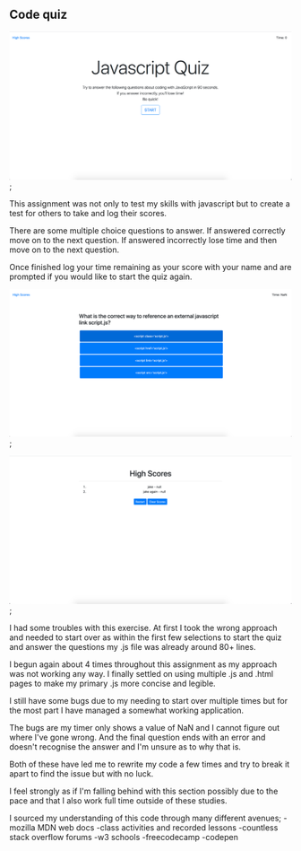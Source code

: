 ## Code quiz ##

![Code quiz landing page](assets/codequiz.png);

This assignment was not only to test my skills with javascript but to create a test for others to take and log their scores. 

There are some multiple choice questions to answer. If answered correctly move on to the next question. If answered incorrectly lose time and then move on to the next question.

Once finished log your time remaining as your score with your name and are prompted if you would like to start the quiz again.

![Code quiz multiple choice questions](assets/questions.png);

![Code quiz highscore and name logging](assets/highscores.png);

I had some troubles with this exercise. At first I took the wrong approach and needed to start over as within the first few selections to start the quiz and answer the questions my .js file was already around 80+ lines.

I begun again about 4 times throughout this assignment as my approach was not working any way. I finally settled on using multiple .js and .html pages to make my primary .js more concise and legible. 

I still have some bugs due to my needing to start over multiple times but for the most part I have managed a somewhat working application. 

The bugs are my timer only shows a value of NaN and I cannot figure out where I've gone wrong.
And the final question ends with an error and doesn't recognise the answer and I'm unsure as to why that is.

Both of these have led me to rewrite my code a few times and try to break it apart to find the issue but with no luck.

I feel strongly as if I'm falling behind with this section possibly due to the pace and that I also work full time outside of these studies. 

I sourced my understanding of this code through many different avenues;
-mozilla MDN web docs
-class activities and recorded lessons
-countless stack overflow forums
-w3 schools
-freecodecamp
-codepen